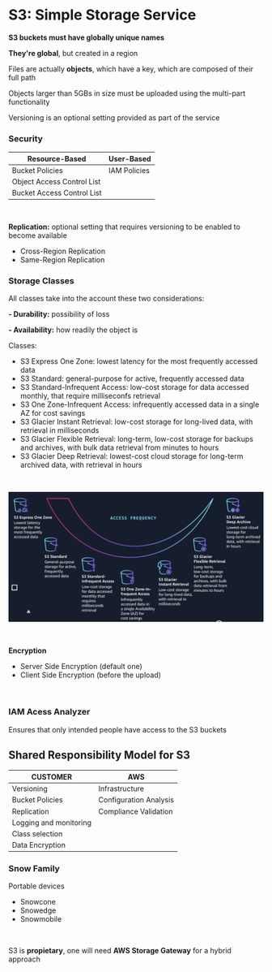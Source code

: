 <h1>S3: Simple Storage Service</h1>

<p><b>S3 buckets must have globally unique names</b></p>
<p><b>They're global</b>, but created in a region</p>
<p>Files are actually <b>objects</b>, which have a key, which are composed of their full path</p>
<p>Objects larger than 5GBs in size must be uploaded using the multi-part functionality</p>
<p>Versioning is an optional setting provided as part of the service</p>

<h3>Security</h3>

| Resource-Based | User-Based |
| --------------  | --------  |
| Bucket Policies | IAM Policies |
| Object Access Control List | |
| Bucket Access Control List | |
<br>

<p><b>Replication:</b> optional setting that requires versioning to be enabled to become available</p>
<ul>
    <li>Cross-Region Replication</li>
    <li>Same-Region Replication</li>
</ul>

<h3>Storage Classes</h3>

<p>All classes take into the account these two considerations:</p>
<p><b>- Durability:</b> possibility of loss</p>
<p><b>- Availability:</b> how readily the object is</p>

<p>Classes:</p>
<ul>
    <li>S3 Express One Zone: lowest latency for the most frequently accessed data</li>
    <li>S3 Standard: general-purpose for active, frequently accessed data</li>
    <li>S3 Standard-Infrequent Access: low-cost storage for data accessed monthly, that require milliseconfs retrieval</li>
    <li>S3 One Zone-Infrequent Access: infrequently accessed data in a single AZ for cost savings</li>
    <li>S3 Glacier Instant Retrieval: low-cost storage for long-lived data, with retrieval in milliseconds</li>
    <li>S3 Glacier Flexible Retrieval: long-term, low-cost storage for backups and archives,
    with bulk data retrieval from minutes to hours</li>
    <li>S3 Glacier Deep Retrieval: lowest-cost cloud storage for long-term archived data, with retrieval in hours</li>
</ul>
<br>

![image_def]

[image_def]: /images/storage-classes-infographic.png "AWS - Storage Classes Infographic"
<br>

<p><b>Encryption</b></p>
<ul>
    <li>Server Side Encryption (default one)</li>
    <li>Client Side Encryption (before the upload)</li>
</ul>
<br>

<h3>IAM Acess Analyzer</h3>
<p>Ensures that only intended people have access to the S3 buckets</p>

<h2>Shared Responsibility Model for S3</h2>

| CUSTOMER  | AWS  |
| --------  | ---  |
| Versioning | Infrastructure |
| Bucket Policies | Configuration Analysis |
| Replication | Compliance Validation |
| Logging and monitoring | |
| Class selection | |
| Data Encryption | |

<h3>Snow Family</h3>
<p>Portable devices</p>
<ul>
    <li>Snowcone</li>
    <li>Snowedge</li>
    <li>Snowmobile</li>
</ul>
<br>

<p>S3 is <b>propietary</b>, one will need <b>AWS Storage Gateway</b> for a hybrid approach</p>
